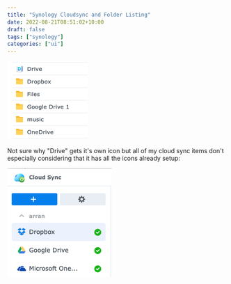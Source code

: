 ```yaml
---
title: "Synology Cloudsync and Folder Listing"
date: 2022-08-21T08:51:02+10:00
draft: false
tags: ["synology"]
categories: ["ui"]
---
```


![img.png](img.png)

Not sure why "Drive" gets it's own icon but all of my cloud sync items don't especially considering that 
it has all the icons already setup:

![img_1.png](img_1.png)

